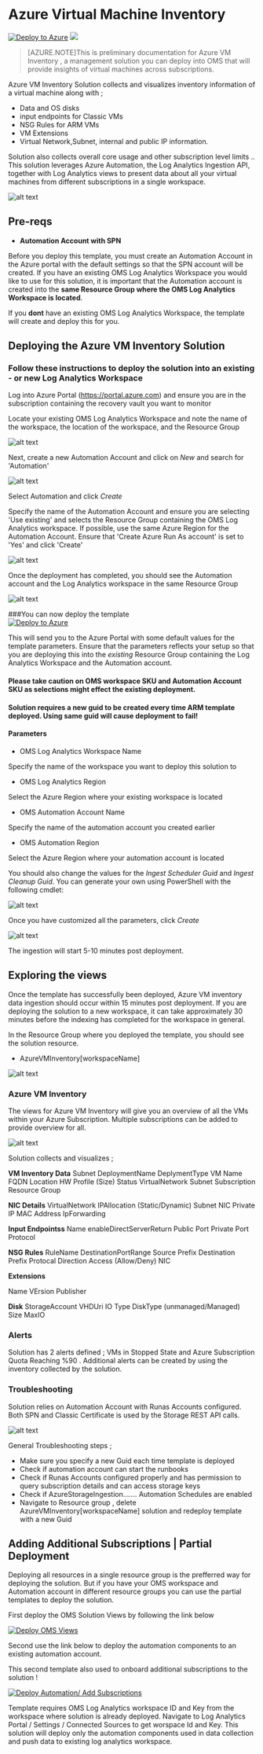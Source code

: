 # Azure Virtual Machine Inventory

[![Deploy to Azure](http://azuredeploy.net/deploybutton.png)](https://portal.azure.com/#create/Microsoft.Template/uri/https%3A%2F%2Fraw.githubusercontent.com%2FVolkanco%2FAzureDeploy%2Fmaster%2FOMSSolutions%2FAzureVMInventory%2Fazuredeploy.json) 
<a href="http://armviz.io/#/?load=https%3A%2F%2Fraw.githubusercontent.com%2FVolkanco%2FAzureDeploy%2Fmaster%2FOMSSolutions%2FAzureVMInventory%2Fazuredeploy.json" target="_blank">
    <img src="http://armviz.io/visualizebutton.png"/>
</a>

>[AZURE.NOTE]This is preliminary documentation for Azure VM Inventory , a management solution you can deploy into OMS that will provide insights of virtual machines across subscriptions. 


Azure VM Inventory  Solution collects and visualizes inventory information of a virtual machine along with ;
* Data and OS disks
* input endpoints for Classic VMs
* NSG Rules for ARM VMs
* VM Extensions
* Virtual Network,Subnet, internal and public IP information. 

Solution also collects overall core usage and other subscription level limits .. This solution leverages Azure Automation, the Log Analytics Ingestion API, together with Log Analytics views to present data about all your virtual machines from different subscriptions  in a single  workspace. 

![alt text](images/vminventory_solution.png "Overview")

## Pre-reqs

- **Automation Account with SPN**

Before you deploy this template, you must create an Automation Account in the Azure portal with the default settings so that the SPN account will be created. If you have an existing OMS Log Analytics Workspace you would like to use for this solution, it is important that the Automation account is created into the **same Resource Group where the OMS Log Analytics Workspace is located**.

If you **dont** have an existing OMS Log Analytics Workspace, the template will create and deploy this for you.

## Deploying the Azure VM Inventory Solution

### Follow these instructions to deploy the solution into an existing - or new Log Analytics Workspace

Log into Azure Portal (https://portal.azure.com) and ensure you are in the subscription containing the recovery vault you want to monitor

Locate your existing OMS Log Analytics Workspace and note the name of the workspace, the location of the workspace, and the Resource Group

![alt text](images/omsworkspace.png "omsws") 

Next, create a new Automation Account and click on *New* and search for 'Automation'

![alt text](images/createautomation1.png "automation")
 
Select Automation and click *Create* 

Specify the name of the Automation Account and ensure you are selecting 'Use existing' and selects the Resource Group containing the OMS Log Analytics workspace. If possible, use the same Azure Region for the Automation Account. Ensure that 'Create Azure Run As account' is set to 'Yes' and click 'Create'

![alt text](images/createautomation2.png "create")

Once the deployment has completed, you should see the Automation account and the Log Analytics workspace in the same Resource Group

![alt text](images/omsrgaa.png "Resource Group")

###You can now deploy the template   
[![Deploy to Azure](http://azuredeploy.net/deploybutton.png)](https://portal.azure.com/#create/Microsoft.Template/uri/https%3A%2F%2Fraw.githubusercontent.com%2FVolkanco%2FAzureDeploy%2Fmaster%2FOMSSolutions%2FAzureVMInventory%2Fazuredeploy.json) 

This will send you to the Azure Portal with some default values for the template parameters. 
Ensure that the parameters reflects your setup so that you are deploying this into the *existing* Resource Group containing the Log Analytics Workspace and the Automation account.

#### Please take caution on  OMS workspace SKU and Automation Account SKU as selections might effect the existing deployment.
#### Solution requires a new guid to be created every time  ARM template deployed. Using same guid will cause deployment to fail!

#### Parameters

* OMS Log Analytics Workspace Name

Specify the name of the workspace you want to deploy this solution to

* OMS Log Analytics Region

Select the Azure Region where your existing workspace is located

* OMS Automation Account Name

Specify the name of the automation account you created earlier

* OMS Automation Region

Select the Azure Region where your automation account is located


You should also change the values for the *Ingest Scheduler Guid* and *Ingest Cleanup Guid*. You can generate your own using PowerShell with the following cmdlet:


![alt text](images/knguid.png "guid")

Once you have customized all the parameters, click *Create*

![alt text](images/vminventory_template.png "template")

The ingestion will start 5-10 minutes post deployment.

## Exploring the views

Once the template has successfully been deployed, Azure VM  inventory data ingestion should occur within 15 minutes post deployment.  If you are deploying the solution to a new workspace, it can take approximately 30 minutes before the indexing has completed for the workspace in general. 

In the Resource Group where you deployed the template, you should see the solution resource.

* AzureVMInventory[workspaceName]

![alt text](images/vminventory_deployedres.png "Solutions")

### Azure VM Inventory

The views for Azure VM Inventory   will give you an overview of all the VMs  within your Azure Subscription.  Multiple subscriptions can be added to provide overview for all.

![alt text](images/vminventory_inv1.png "Azure VM Inventory view")

 Solution collects and visualizes ;

**VM Inventory Data**
Subnet
DeploymentName
DeplymentType
VM Name
FQDN
Location 
HW Profile (Size)
Status
VirtualNetwork
Subnet
Subscription
Resource Group

**NIC Details**
VirtualNetwork
IPAllocation (Static/Dynamic)
Subnet
NIC
Private IP
MAC Address
IpForwarding


**Input Endpointss** 
Name
enableDirectServerReturn
Public Port
Private Port
Protocol


**NSG Rules** 
RuleName
DestinationPortRange
Source Prefix
Destination Prefix
Protocal
Direction
Access (Allow/Deny)
NIC

**Extensions**

Name
VErsion
Publisher


**Disk**
StorageAccount
VHDUri
IO Type
DiskType (unmanaged/Managed)
Size
MaxIO

### Alerts

Solution has 2 alerts defined ;
VMs in Stopped State  and Azure Subscription Quota Reaching %90  . Additional alerts can be created by using  the inventory collected by the solution.

### Troubleshooting 

Solution relies on Automation Account with Runas Accounts  configured. Both SPN and Classic Certificate is used by the Storage REST API calls.  

![alt text](images/runasaccounts.PNG "Azure Automation Runas Accounts")

General Troubleshooting steps ;
* Make sure you specify a new Guid each time template is deployed
* Check if automation account can start  the runbooks
* Check if Runas Accounts configured properly and has permission to query subscription details and can access storage keys  
* Check if AzureStorageIngestion.......  Automation Schedules are enabled
* Navigate to Resource group , delete AzureVMInventory[workspaceName] solution and redeploy template with a new Guid


## Adding Additional Subscriptions | Partial Deployment 

Deploying all resources in a single resource group is the prefferred way for deploying the solution. But if you have your OMS workspace and Automation account in different resource groups  you can use the partial templates to deploy the solution. 

First deploy the OMS Solution Views by following the link below 

[![Deploy OMS Views](http://azuredeploy.net/deploybutton.png)](https://portal.azure.com/#create/Microsoft.Template/uri/https%3A%2F%2Fraw.githubusercontent.com%2FVolkanco%2FAzureDeploy%2Fmaster%2FOMSSolutions%2FAzureVMInventory%2Fazuredeployonlyloganalytics.json) 



Second use the link below to deploy the automation components to an existing automation account.

This second template also used to onboard additional subscriptions to the solution !

[![Deploy Automation/ Add Subscriptions](http://azuredeploy.net/deploybutton.png)](https://portal.azure.com/#create/Microsoft.Template/uri/https%3A%2F%2Fraw.githubusercontent.com%2FVolkanco%2FAzureDeploy%2Fmaster%2FOMSSolutions%2FAzureVMInventory%2Fazuredeployonlyautomation.json) 

Template requires OMS Log Analytics workspace ID and Key  from the  workspace where solution is already deployed. Navigate to Log Analytics Portal / Settings / Connected Sources  to get worspace Id and Key.
This solution will deploy only the automation components used in data collection and push data to existing log analytics workspace. 